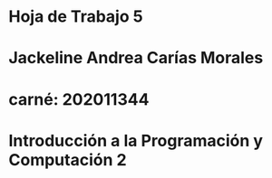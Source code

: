 # Hoja de Trabajo 5
# Jackeline Andrea Carías Morales
# carné: 202011344
# Introducción a la Programación y Computación 2
